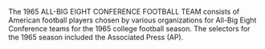 The 1965 ALL-BIG EIGHT CONFERENCE FOOTBALL TEAM consists of American football players chosen by various organizations for All-Big Eight Conference teams for the 1965 college football season. The selectors for the 1965 season included the Associated Press (AP).
